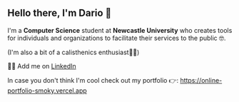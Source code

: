 ## Hello there, I'm Dario 👋
I'm a **Computer Science** student at **Newcastle University** who creates tools for individuals and organizations to facilitate their services to the public 🤓.

(I'm also a bit of a calisthenics enthusiast🤸‍♂️)

🙋‍♂️ Add me on [LinkedIn](https://www.linkedin.com/in/dario-labrador-alonso-a20076243/)

In case you don't think I'm cool check out my portfolio 👉: https://online-portfolio-smoky.vercel.app
